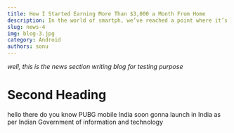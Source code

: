 ```yaml
---
title: How I Started Earning More Than $3,000 a Month From Home
description: In the world of smartph, we’ve reached a point where it’s no longer necessary to spend absurd amounts of money
slug: news-4
img: blog-3.jpg
category: Android
authors: sonu
---
```


_well, this is the news section writing blog for testing purpose_

# Second Heading 

hello there do you know PUBG mobile India soon gonna launch in India as per Indian  Government of information and technology